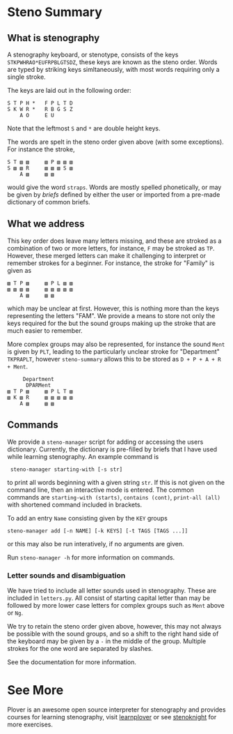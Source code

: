 # Steno Summary

## What is stenography

A stenography keyboard, or stenotype, consists of the keys `STKPWHRAO*EUFRPBLGTSDZ`, these keys are known as the steno order. Words are typed by striking keys simltaneously, with most words requiring only a single stroke. 

The keys are laid out in the following order:

    S T P H *   F P L T D    
    S K W R *   R B G S Z    
        A O     E U      
        
Note that the leftmost `S` and `*` are double height keys. 


The words are spelt in the steno order given above (with some exceptions). For instance the stroke,

    S T ▧ ▧     ▧ P ▧ ▧ ▧    
    S ▧ ▧ R     ▧ ▧ ▧ S ▧   
        A ▧     ▧ ▧         

would give the word `straps`. Words are mostly spelled phonetically, or may be given by _briefs_ defined by either the user or imported from a pre-made dictionary of common briefs. 

## What we address

This key order does leave many letters missing, and these are stroked as a combination of two or more letters, for instance, `F` may be stroked as `TP`. However, these merged letters can make it challenging to interpret or remember strokes for a beginner. For instance, the stroke for "Family" is given as
  
    ▧ T P ▧     ▧ P L ▧ ▧ 
    ▧ ▧ ▧ ▧     ▧ ▧ ▧ ▧ ▧  
        A ▧     ▧ ▧        
        
which may be unclear at first. However, this is nothing more than the keys representing the letters "FAM". We provide a means to store not only the keys required for the but the sound groups making up the stroke that are much easier to remember.

More complex groups may also be represented, for instance the sound `Ment` is given by `PLT`, leading to the particularly unclear stroke for "Department" `TKPRAPLT`, however `steno-summary` allows this to be stored as `D + P + A + R + Ment`.

         Department
          DPARMent        
    ▧ T P ▧     ▧ P L T ▧   
    ▧ K ▧ R     ▧ ▧ ▧ ▧ ▧   
        A ▧     ▧ ▧        
        
        
## Commands

We provide a `steno-manager` script for adding or accessing the users dictionary. Currently, the dictionary is pre-filled by briefs that I have used while learning stenography. An example command is

     steno-manager starting-with [-s str]
     
to print all words beginning with a given string `str`. If this is not given on the command line, then an interactive mode is entered. The common commands are `starting-with (starts)`, `contains (cont)`, `print-all (all)` with shortened command included in brackets.

To add an entry `Name` consisting given by the `KEY` groups 

    steno-manager add [-n NAME] [-k KEYS] [-t TAGS [TAGS ...]]
   
or this may also be run interatively, if no arguments are given.

Run `steno-manager -h` for more information on commands.

### Letter sounds and disambiguation 

We have tried to include all letter sounds used in stenography. These are included in `letters.py`. All consist of starting capital letter than may be followed by more lower case letters for complex groups such as `Ment` above or `Ng`. 

We try to retain the steno order given above, however, this may not always be possible with the sound groups, and so a shift to the right hand side of the keyboard may be given by a `-` in the middle of the group. Multiple strokes for the one word are separated by slashes.

See the documentation for more information.  
       
 # See More
 Plover is an awesome open source interpreter for stenography and provides courses for learning stenography, visit 
 [learnplover](https://sites.google.com/site/learnplover/) or see [stenoknight](http://stenoknight.com/plover/haxeploverlearn/) for more exercises.
